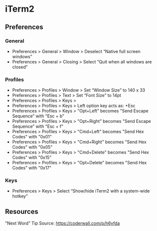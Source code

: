 # iTerm2

## Preferences

### General
* Preferences > General > Window > Deselect “Native full screen windows”
* Preferences > General > Closing > Select “Quit when all windows are closed"

### Profiles
* Preferences > Profiles > Window > Set “Window Size” to 140 x 33
* Preferences > Profiles > Text > Set “Font Size” to 14pt
* Preferences > Profiles > Keys >
* Preferences > Profiles > Keys > Left option key acts as: +Esc
* Preferences > Profiles > Keys > "Opt+Left” becomes "Send Escape Sequence” with "Esc + b”
* Preferences > Profiles > Keys > "Opt+Right” becomes "Send Escape Sequence” with "Esc + f"
* Preferences > Profiles > Keys > "Cmd+Left" becomes "Send Hex Codes" with "0x01"
* Preferences > Profiles > Keys > "Cmd+Right" becomes "Send Hex Codes" with "0x05"
* Preferences > Profiles > Keys > "Cmd+Delete" becomes "Send Hex Codes" with "0x15"
* Preferences > Profiles > Keys > "Opt+Delete" becomes "Send Hex Codes" with "0x17"

### Keys
* Preferences > Keys > Select “Show/hide iTerm2 with a system-wide hotkey”

## Resources
"Next Word” Tip Source: https://coderwall.com/p/h6yfda
